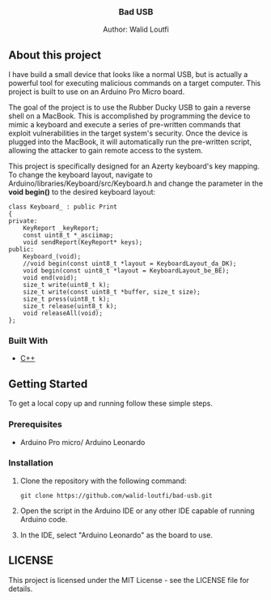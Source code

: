<br />
<div align="center">
<h3 align="center">Bad USB</h3>
<p>Author: Walid Loutfi</p>
</div>

<!-- ABOUT THE PROJECT -->

## About this project
I have build a small device that looks like a normal USB, but is actually a powerful tool for executing malicious commands on a target computer. This project is built to use on an Arduino Pro Micro board.

The goal of the project is to use the Rubber Ducky USB to gain a reverse shell on a MacBook. This is accomplished by programming the device to mimic a keyboard and execute a series of pre-written commands that exploit vulnerabilities in the target system's security. Once the device is plugged into the MacBook, it will automatically run the pre-written script, allowing the attacker to gain remote access to the system. 

This project is specifically designed for an Azerty keyboard's key mapping. To change the keyboard layout, navigate to Arduino/libraries/Keyboard/src/Keyboard.h and change the parameter in the **void begin()** to the desired keyboard layout:
```console
class Keyboard_ : public Print
{
private:
    KeyReport _keyReport;
    const uint8_t *_asciimap;
    void sendReport(KeyReport* keys);
public:
    Keyboard_(void);
    //void begin(const uint8_t *layout = KeyboardLayout_da_DK);
    void begin(const uint8_t *layout = KeyboardLayout_be_BE);
    void end(void);
    size_t write(uint8_t k);
    size_t write(const uint8_t *buffer, size_t size);
    size_t press(uint8_t k);
    size_t release(uint8_t k);
    void releaseAll(void);
};
```

### Built With
* [C++](https://en.cppreference.com/w/)

<!-- GETTING STARTED -->
## Getting Started

To get a local copy up and running follow these simple steps.

### Prerequisites
* Arduino Pro micro/ Arduino Leonardo

### Installation
1. Clone the repository with the following command:
   ```console
   git clone https://github.com/walid-loutfi/bad-usb.git
   ```
   
2. Open the script in the Arduino IDE or any other IDE capable of running Arduino code.

3. In the IDE, select "Arduino Leonardo" as the board to use.

<!-- LICENSE -->
## LICENSE
This project is licensed under the MIT License - see the LICENSE file for details.